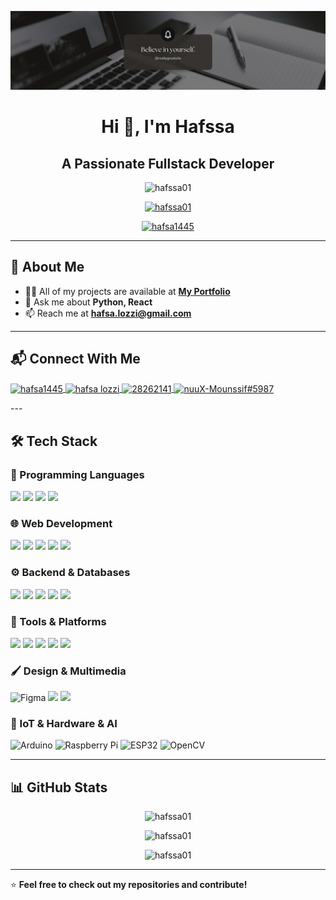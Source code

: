 ![Banner](https://github.com/hafssa01/hafssa01/blob/master/Blue%20Modern%20Corporate%20Staff%20Profile%20LinkedIn%20Banner.png)
<h1 align="center">Hi 👋, I'm Hafssa</h1>
<h2 align="center">A Passionate Fullstack Developer</h3>


<p align="center">
  <img src="https://komarev.com/ghpvc/?username=hafssa01&label=Profile%20views&color=0e75b6&style=flat" alt="hafssa01" />
</p>

<p align="center">
  <a href="https://github.com/ryo-ma/github-profile-trophy">
    <img src="https://github-profile-trophy.vercel.app/?username=hafssa01&theme=onedark" alt="hafssa01" />
  </a>
</p>

<p align="center">
  <a href="https://twitter.com/hafsa1445" target="blank">
    <img src="https://img.shields.io/twitter/follow/hafsa1445?logo=twitter&style=for-the-badge" alt="hafsa1445" />
  </a>
</p>

---

## 🚀 About Me
- 👨‍💻 All of my projects are available at **[My Portfolio](https://hafssa-portfolio.netlify.app/)**
- 💬 Ask me about **Python, React**
- 📫 Reach me at **hafsa.lozzi@gmail.com**

---


## 📬 Connect With Me
<p align="left">
  <a href="https://twitter.com/hafsa1445" target="blank">
    <img align="center" src="https://raw.githubusercontent.com/rahuldkjain/github-profile-readme-generator/master/src/images/icons/Social/twitter.svg" alt="hafsa1445" height="30" width="40" />
  </a>
  <a href="https://linkedin.com/in/hafsa-lozzi" target="blank">
    <img align="center" src="https://raw.githubusercontent.com/rahuldkjain/github-profile-readme-generator/master/src/images/icons/Social/linked-in-alt.svg" alt="hafsa lozzi" height="30" width="40" />
  </a>
  <a href="https://stackoverflow.com/users/28262141" target="blank">
    <img align="center" src="https://raw.githubusercontent.com/rahuldkjain/github-profile-readme-generator/master/src/images/icons/Social/stack-overflow.svg" alt="28262141" height="30" width="40" />
  </a>
  <a href="https://discord.com/users/amaturabiha" target="blank"><img align="center" src="https://raw.githubusercontent.com/rahuldkjain/github-profile-readme-generator/master/src/images/icons/Social/discord.svg" alt="nuuX-Mounssif#5987" height="30" width="40" /></a>
</p>
---

## 🛠️ Tech Stack
### **📌 Programming Languages**
![](https://img.shields.io/badge/Python-3776AB?style=for-the-badge&logo=python&logoColor=white)
![](https://img.shields.io/badge/JavaScript-F7DF1E?style=for-the-badge&logo=javascript&logoColor=black)
![](https://img.shields.io/badge/TypeScript-3178C6?style=for-the-badge&logo=typescript&logoColor=white)
![](https://img.shields.io/badge/C-00599C?style=for-the-badge&logo=c&logoColor=white)

### **🌐 Web Development**
![](https://img.shields.io/badge/WordPress-21759B?style=for-the-badge&logo=wordpress&logoColor=white)
![](https://img.shields.io/badge/HTML5-E34F26?style=for-the-badge&logo=html5&logoColor=white)
![](https://img.shields.io/badge/CSS3-1572B6?style=for-the-badge&logo=css3&logoColor=white)
![](https://img.shields.io/badge/Bootstrap-7952B3?style=for-the-badge&logo=bootstrap&logoColor=white)
![](https://img.shields.io/badge/React-20232A?style=for-the-badge&logo=react&logoColor=61DAFB)

### **⚙️ Backend & Databases**
![](https://img.shields.io/badge/Flask-000000?style=for-the-badge&logo=flask&logoColor=white)
![](https://img.shields.io/badge/Node.js-339933?style=for-the-badge&logo=node.js&logoColor=white)
![](https://img.shields.io/badge/MongoDB-47A248?style=for-the-badge&logo=mongodb&logoColor=white)
![](https://img.shields.io/badge/PostgreSQL-336791?style=for-the-badge&logo=postgresql&logoColor=white)
![](https://img.shields.io/badge/Redis-DC382D?style=for-the-badge&logo=redis&logoColor=white)

### **🔧 Tools & Platforms**
![](https://img.shields.io/badge/Git-F05032?style=for-the-badge&logo=git&logoColor=white)
![](https://img.shields.io/badge/Postman-FF6C37?style=for-the-badge&logo=postman&logoColor=white)
![](https://img.shields.io/badge/Docker-2496ED?style=for-the-badge&logo=docker&logoColor=white)
![](https://img.shields.io/badge/Nginx-009639?style=for-the-badge&logo=nginx&logoColor=white)
![](https://img.shields.io/badge/Linux-FCC624?style=for-the-badge&logo=linux&logoColor=black)


### **🖌️ Design & Multimedia**
![Figma](https://img.shields.io/badge/Figma-F24E1E?style=for-the-badge&logo=figma&logoColor=white)
![](https://img.shields.io/badge/Adobe%20Premiere%20Pro-999999?style=for-the-badge&logo=adobepremierepro&logoColor=white)
![](https://img.shields.io/badge/Adobe%20Photoshop-31A8FF?style=for-the-badge&logo=adobephotoshop&logoColor=white)

### **🤖 IoT & Hardware & AI**
![Arduino](https://img.shields.io/badge/Arduino-00979D?style=for-the-badge&logo=arduino&logoColor=white)
![Raspberry Pi](https://img.shields.io/badge/Raspberry%20Pi-C51A4A?style=for-the-badge&logo=raspberrypi&logoColor=white)
![ESP32](https://img.shields.io/badge/ESP32-003C7F?style=for-the-badge&logo=espressif&logoColor=white)
![OpenCV](https://img.shields.io/badge/OpenCV-5C3EE8?style=for-the-badge&logo=opencv&logoColor=white)

---

## 📊 GitHub Stats
<p align="center">
  <img src="https://github-readme-stats.vercel.app/api?username=hafssa01&show_icons=true&theme=radical" alt="hafssa01" />
</p>
<p align="center">
  <img src="https://github-readme-streak-stats.herokuapp.com/?user=hafssa01&theme=radical" alt="hafssa01" />
</p>
<p align="center">
  <img src="https://github-readme-stats.vercel.app/api/top-langs/?username=hafssa01&layout=compact&theme=radical" alt="hafssa01" />
</p>

---

⭐ **Feel free to check out my repositories and contribute!**

